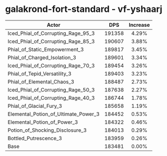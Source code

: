 # galakrond-fort-standard - vf-yshaarj
| Actor | DPS | Increase |
|---|:---:|:---:|
|Iced_Phial_of_Corrupting_Rage_95_3|191358|4.29%|
|Iced_Phial_of_Corrupting_Rage_85_3|190607|3.88%|
|Phial_of_Static_Empowerment_3|189817|3.45%|
|Phial_of_Charged_Isolation_3|189601|3.34%|
|Iced_Phial_of_Corrupting_Rage_70_3|189454|3.26%|
|Phial_of_Tepid_Versatility_3|189403|3.23%|
|Phial_of_Elemental_Chaos_3|188487|2.73%|
|Iced_Phial_of_Corrupting_Rage_50_3|187638|2.27%|
|Iced_Phial_of_Corrupting_Rage_40_3|186744|1.78%|
|Phial_of_Glacial_Fury_3|185658|1.19%|
|Elemental_Potion_of_Ultimate_Power_3|184452|0.53%|
|Elemental_Potion_of_Power_3|184322|0.46%|
|Potion_of_Shocking_Disclosure_3|184013|0.29%|
|Bottled_Putrescence_3|183959|0.26%|
|Base|183481|0.00%|
